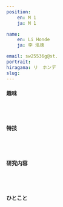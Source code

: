 ```yaml
---
position:
    en: M 1
    ja: M 1

name:
    en: Li Honde 
    ja: 李 泓徳

email: sw25536g@st.
portrait:
hiragana: リ　ホンデ
slug: 
---
```


#### 趣味
<br><br>

#### 特技
<br><br>

#### 研究内容
<br><br>

#### ひとこと
<br><br>
